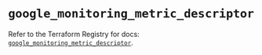 # `google_monitoring_metric_descriptor`

Refer to the Terraform Registry for docs: [`google_monitoring_metric_descriptor`](https://registry.terraform.io/providers/hashicorp/google/6.49.3/docs/resources/monitoring_metric_descriptor).
